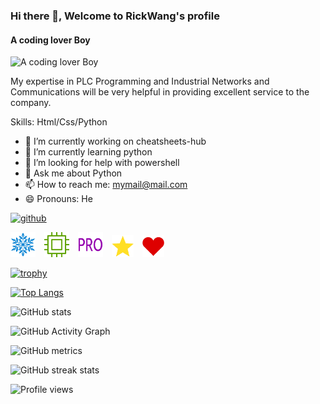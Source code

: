### Hi there 👋, Welcome to RickWang's profile
#### A coding lover Boy
![A coding lover Boy](./images/naemazambanner.jpg)

My expertise in PLC Programming and Industrial Networks and Communications will be very helpful in providing excellent service to the company.

Skills: Html/Css/Python

- 🔭 I’m currently working on cheatsheets-hub 
- 🌱 I’m currently learning python 
- 🤔 I’m looking for help with powershell 
- 💬 Ask me about Python 
- 📫 How to reach me: mymail@mail.com 
- 😄 Pronouns: He 


[<img src='https://cdn.jsdelivr.net/npm/simple-icons@3.0.1/icons/github.svg' alt='github' height='40'>](https://github.com/RickWang24968)  

<a href='https://archiveprogram.github.com/'><img src='https://raw.githubusercontent.com/acervenky/animated-github-badges/master/assets/acbadge.gif' width='40' height='40'></a> <a href='https://docs.github.com/en/developers'><img src='https://raw.githubusercontent.com/acervenky/animated-github-badges/master/assets/devbadge.gif' width='40' height='40'></a> <a href='https://github.com/pricing'><img src='https://raw.githubusercontent.com/acervenky/animated-github-badges/master/assets/pro.gif' width='40' height='40'></a> <a href='https://stars.github.com/'><img src='https://raw.githubusercontent.com/acervenky/animated-github-badges/master/assets/starbadge.gif' width='35' height='35'></a> <a href='https://docs.github.com/en/github/supporting-the-open-source-community-with-github-sponsors'><img src='https://raw.githubusercontent.com/acervenky/animated-github-badges/master/assets/sponsorbadge.gif' width='35' height='35'></a> 

[![trophy](https://github-profile-trophy.vercel.app/?username=RickWang24968)](https://github.com/ryo-ma/github-profile-trophy)

[![Top Langs](https://github-readme-stats.vercel.app/api/top-langs/?username=RickWang24968)](https://github.com/anuraghazra/github-readme-stats)

![GitHub stats](https://github-readme-stats.vercel.app/api?username=RickWang24968&show_icons=true)  

![GitHub Activity Graph](https://activity-graph.herokuapp.com/graph?username=RickWang24968)  

![GitHub metrics](https://metrics.lecoq.io/RickWang24968)  

![GitHub streak stats](https://github-readme-streak-stats.herokuapp.com/?user=RickWang24968)  

![Profile views](https://gpvc.arturio.dev/RickWang24968)  
